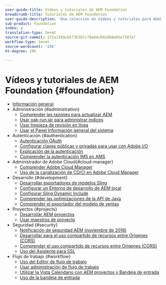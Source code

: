 ```yaml
---
user-guide-title: Vídeos y tutoriales de AEM Foundation
breadcrumb-title: Tutoriales de AEM Foundation
user-guide-description: 'Una colección de vídeos y tutoriales para Adobe Experience Manager Foundation. '
sub-product: foundation
index: y
translation-type: tm+mt
source-git-commit: 172a1369cb572b367c78e04c692db8e02e7287e7
workflow-type: tm+mt
source-wordcount: '156'
ht-degree: 19%

---
```



# Vídeos y tutoriales de AEM Foundation {#foundation}

+ [Información general](./overview.md)
+ Administración {#administration}
   + [Comprender las razones para actualizar AEM](./administration/understand-reasons-to-upgrade.md)
   + [Usar oak-run.jar para administrar índices](./administration/use-oak-run-jar-to-manage-indexes.md)
   + [Usar limpieza de revisión en línea](./administration/use-online-revision-clean-up.md)
   + [Usar el Panel Información general del sistema](./administration/use-the-system-overview-dashboard.md)
+ Autenticación {#authentication}
   + [Autenticación OAuth](authentication/oauth-code-sample-develop.md)
   + [Configurar claves públicas y privadas para usar con Adobe I/O](authentication/set-up-public-private-keys-for-use-with-aem-and-adobe-io.md)
   + [Explicación de la autenticación](authentication/authentication-support-article-understand.md)
   + [Comprender la autenticación IMS en AMS](authentication/adobe-ims-authentication-technical-video-understand.md)
+ Administrador de Adobe Cloud{#cloud-manager}
   + [Comprender Adobe Cloud Manager](./cloud-manager/understand-cloud-manager-for-aem.md)
   + [Uso de la canalización de CD/CI en Adobe Cloud Manager](./cloud-manager/use-the-cicd-pipeline-in-cloud-manager-for-aem.md)
+ Desarrollo {#development}
   + [Desarrollar exportadores de modelos Sling](./development/develop-sling-model-exporter.md)
   + [Configurar un Entorno de desarrollo de AEM local](./development/set-up-a-local-aem-development-environment.md)
   + [Configurar Sling Dynamic Include](./development/set-up-sling-dynamic-include.md)
   + [Comprender las optimizaciones de la API de Java](./development/understand-java-api-best-practices.md)
   + [Comprender el exportador del modelo de ventas](./development/understand-sling-model-exporter.md)
+ Proyectos {#projects}
   + [Desarrollar AEM proyectos](./projects/develop-aem-projects.md)
   + [Usar maestros de proyecto](./projects/use-project-masters.md)
+ Seguridad {#security}
   + [Notificación de seguridad AEM (noviembre de 2018)](./security/aem-security-notification-2018-11.md)
   + [Desarrollar para el uso compartido de recursos entre Orígenes (CORS)](./security/develop-for-cross-origin-resource-sharing.md)
   + [Comprender el uso compartido de recursos entre Orígenes (CORS)](./security/understand-cross-origin-resource-sharing.md)
   + [Uso del Asistente para SSL](./security/use-the-ssl-wizard.md)
+ Flujo de trabajo {#workflow}
   + [Uso del Editor de flujo de trabajo](./workflow/use-the-workflow-editor.md)
   + [Usar administración de flujo de trabajo](./workflow/use-workflow-management.md)
   + [Utilizar la Vista Calendario con AEM proyectos y Bandeja de entrada](./workflow/use-the-calendar-view-with-aem-projects-and-inbox.md)
   + [Uso de la bandeja de entrada](./workflow/use-the-inbox.md)

